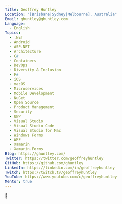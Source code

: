```yaml
---
Title: Geoffrey Huntley
Location: "[Brisbane|Sydney|Melbourne], Australia"
Email: ghuntley@ghuntley.com
Language:
  - English
Topics:
  - .NET
  - Android
  - ASP.NET
  - Architecture
  - C#
  - Containers
  - DevOps
  - Diversity & Inclusion
  - F#
  - iOS
  - macOS
  - Microservices
  - Mobile Development
  - NuGet
  - Open Source
  - Product Management
  - Security
  - UWP
  - Visual Studio
  - Visual Studio Code
  - Visual Studio for Mac
  - Windows Forms
  - WPF
  - Xamarin
  - Xamarin.Forms
Blog: https://ghuntley.com/
Twitter: https://twitter.com/geoffreyhuntley
GitHub: https://github.com/ghuntley
LinkedIn: https://linkedin.com/in/geoffreyhuntley
Twitch: https://twitch.tv/geoffreyhuntley
YouTube: https://www.youtube.com/c/geoffreyhuntley
Mentor: true
---
```


👋
